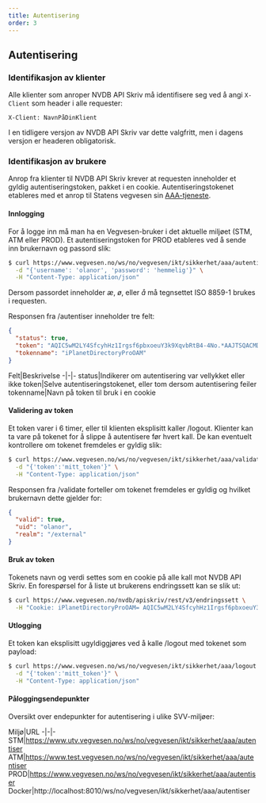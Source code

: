 ```yaml
---
title: Autentisering
order: 3
---
```


## Autentisering

### Identifikasjon av klienter

Alle klienter som anroper NVDB API Skriv må identifisere seg ved å angi ```X-Client``` som header i alle requester:

```
X-Client: NavnPåDinKlient
```

I en tidligere versjon av NVDB API Skriv var dette valgfritt, men i dagens versjon er headeren obligatorisk.

### Identifikasjon av brukere

Anrop fra klienter til NVDB API Skriv krever at requesten inneholder et gyldig autentiseringstoken, pakket i en cookie.
Autentiseringstokenet etableres med et anrop til Statens vegvesen sin [AAA-tjeneste](https://en.wikipedia.org/wiki/AAA_(computer_security)).
 
#### Innlogging

For å logge inn må man ha en Vegvesen-bruker i det aktuelle miljøet (STM, ATM eller PROD). Et autentiseringstoken for PROD etableres ved
å sende inn brukernavn og passord slik:
```bash
$ curl https://www.vegvesen.no/ws/no/vegvesen/ikt/sikkerhet/aaa/autentiser \
  -d "{'username': 'olanor', 'password': 'hemmelig'}" \
  -H "Content-Type: application/json"    
```
Dersom passordet inneholder _æ_, _ø_, eller _å_ må tegnsettet ISO 8859-1 brukes i requesten.

Responsen fra /autentiser inneholder tre felt:
 
```json
{  
  "status": true, 
  "token": "AQIC5wM2LY4SfcyhHz1Irgsf6pbxoeuY3k9XqvbRtB4-4No.*AAJTSQACMDIAAlNLABMzMDUyMTI1NzE2ODA4ODU0OTczAAJTMQACMDM.*",
  "tokenname": "iPlanetDirectoryProOAM"
}
```

Felt|Beskrivelse
-|-|-
status|Indikerer om autentisering var vellykket eller ikke
token|Selve autentiseringstokenet, eller tom dersom autentisering feiler
tokenname|Navn på token til bruk i en cookie

#### Validering av token

Et token varer i 6 timer, eller til klienten eksplisitt kaller /logout. Klienter kan ta vare på tokenet for å slippe å autentisere før hvert kall.
De kan eventuelt kontrollere om tokenet fremdeles er gyldig slik:

```bash
$ curl https://www.vegvesen.no/ws/no/vegvesen/ikt/sikkerhet/aaa/validate \
  -d "{'token':'mitt_token'}" \
  -H "Content-Type: application/json"    
```

Responsen fra /validate forteller om tokenet fremdeles er gyldig og hvilket brukernavn dette gjelder for:

```json
{  
  "valid": true, 
  "uid": "olanor", 
  "realm": "/external"
}
```

#### Bruk av token

Tokenets navn og verdi settes som en cookie på alle kall mot NVDB API Skriv. En forespørsel for å liste ut brukerens endringssett kan se slik ut:

```bash
$ curl https://www.vegvesen.no/nvdb/apiskriv/rest/v3/endringssett \
  -H "Cookie: iPlanetDirectoryProOAM= AQIC5wM2LY4SfcyhHz1Irgsf6pbxoeuY3k9XqvbRtB4-4No.*AAJTSQACMDIAAlNLABMzMDUyMTI1NzE2ODA4ODU0OTczAAJTMQACMDM.*"
```

#### Utlogging 

Et token kan eksplisitt ugyldiggjøres ved å kalle /logout med tokenet som payload:

```bash
$ curl https://www.vegvesen.no/ws/no/vegvesen/ikt/sikkerhet/aaa/logout \
  -d "{'token':'mitt_token'}" \
  -H "Content-Type: application/json"    
```

#### Påloggingsendepunkter

Oversikt over endepunkter for autentisering i ulike SVV-miljøer:

Miljø|URL
-|-|-
STM|https://www.utv.vegvesen.no/ws/no/vegvesen/ikt/sikkerhet/aaa/autentiser
ATM|https://www.test.vegvesen.no/ws/no/vegvesen/ikt/sikkerhet/aaa/autentiser
PROD|https://www.vegvesen.no/ws/no/vegvesen/ikt/sikkerhet/aaa/autentiser
Docker|http://localhost:8010/ws/no/vegvesen/ikt/sikkerhet/aaa/autentiser
